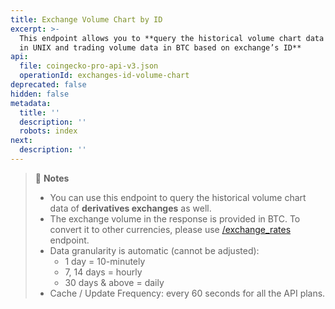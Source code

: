 ```yaml
---
title: Exchange Volume Chart by ID
excerpt: >-
  This endpoint allows you to **query the historical volume chart data with time
  in UNIX and trading volume data in BTC based on exchange’s ID**
api:
  file: coingecko-pro-api-v3.json
  operationId: exchanges-id-volume-chart
deprecated: false
hidden: false
metadata:
  title: ''
  description: ''
  robots: index
next:
  description: ''
---
```

> 📘 **Notes**
>
> * You can use this endpoint to query the historical volume chart data of **derivatives exchanges** as well.
> * The exchange volume in the response is provided in BTC. To convert it to other currencies, please use [/exchange\_rates](/reference/exchange-rates) endpoint.
> * Data granularity is automatic (cannot be adjusted):
>   * 1 day = 10-minutely
>   * 7, 14 days = hourly
>   * 30 days & above = daily
> * Cache / Update Frequency: every 60 seconds for all the API plans.
